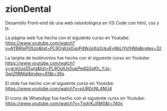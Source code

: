# zionDental
Desarrollo Front-end de una web odontológica en VS Code con html, css y js. 

La página web fue hecha con el siguiento curso en Youtube:
https://www.youtube.com/watch?v=AYBRIpP0Szo&list=PL9OglUx0upPdWJqXp2ckuEy6bLlYsfHMa&index=32

La tarjeta de testimonios fue hecha con el siguiente curso en Youtube:
https://www.youtube.com/watch?v=grqUusS5uIg&list=PL9OglUx0upPedQ2pKh_YJx-3wiZflBMal&index=81&t=36s

El slide fue hecho con el siguiente curso en Youtube:
https://www.youtube.com/watch?v=pUR0cNL4NU4

El icono de WhatsApp fue hecho con el siguiente curso en Youtube:
https://www.youtube.com/watch?v=TisjtrKJXM0&t=740s

